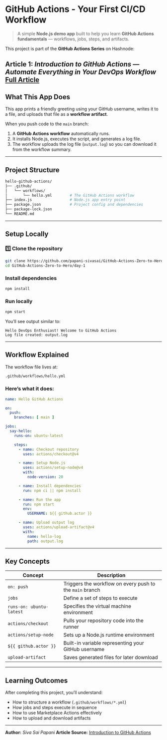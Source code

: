 # GitHub Actions - Your First CI/CD Workflow

> A simple **Node.js demo app** built to help you learn **GitHub Actions fundamentals** — workflows, jobs, steps, and artifacts.

This project is part of the **GitHub Actions Series** on Hashnode:

**Article 1:** *Introduction to GitHub Actions — Automate Everything in Your DevOps Workflow*
[Full Article](https://github-actions-part1.hashnode.dev/introduction-to-github-actions)
---

## What This App Does

This app prints a friendly greeting using your GitHub username, writes it to a file, and uploads that file as a **workflow artifact**.

When you push code to the `main` branch:

1. A **GitHub Actions workflow** automatically runs.
2. It installs Node.js, executes the script, and generates a log file.
3. The workflow uploads the log file (`output.log`) so you can download it from the workflow summary.

---

## Project Structure

```bash
hello-github-actions/
├── .github/
│   └── workflows/
│       └── hello.yml        # The GitHub Actions workflow
├── index.js                 # Node.js app entry point
├── package.json             # Project config and dependencies
├── package-lock.json                
└── README.md
```

---

## Setup Locally

### 1️⃣ Clone the repository

```bash
git clone https://github.com/papani-sivasai/GitHub-Actions-Zero-to-Hero
cd GitHub-Actions-Zero-to-Hero/day-1
```

### Install dependencies

```bash
npm install
```

### Run locally

```bash
npm start
```

You’ll see output similar to:

```
Hello DevOps Enthusiast! Welcome to GitHub Actions
Log file created: output.log
```

---

## Workflow Explained

The workflow file lives at:

```bash
.github/workflows/hello.yml
```

### Here’s what it does:

```yaml
name: Hello GitHub Actions

on:
  push:
    branches: [ main ]

jobs:
  say-hello:
    runs-on: ubuntu-latest

    steps:
      - name: Checkout repository
        uses: actions/checkout@v4

      - name: Setup Node.js
        uses: actions/setup-node@v4
        with:
          node-version: 20

      - name: Install dependencies
        run: npm ci || npm install

      - name: Run the app
        run: npm start
        env:
          USERNAME: ${{ github.actor }} 

      - name: Upload output log
        uses: actions/upload-artifact@v4
        with:
          name: hello-log
          path: output.log
```

---

## Key Concepts

| Concept                  | Description                                              |
| ------------------------ | -------------------------------------------------------- |
| `on: push`               | Triggers the workflow on every push to the `main` branch |
| `jobs`                   | Define a set of steps to execute                         |
| `runs-on: ubuntu-latest` | Specifies the virtual machine environment                |
| `actions/checkout`       | Pulls your repository code into the runner               |
| `actions/setup-node`     | Sets up a Node.js runtime environment                    |
| `${{ github.actor }}`    | Built-in variable representing your GitHub username      |
| `upload-artifact`        | Saves generated files for later download                 |

---

## Learning Outcomes

After completing this project, you’ll understand:

* How to structure a workflow (`.github/workflows/*.yml`)
* How jobs and steps execute in sequence
* How to use Marketplace Actions effectively
* How to upload and download artifacts

---

**Author:** *Siva Sai Papani*
**Article Source:** [Introduction to GitHub Actions](https://github-actions-part1.hashnode.dev/introduction-to-github-actions)
